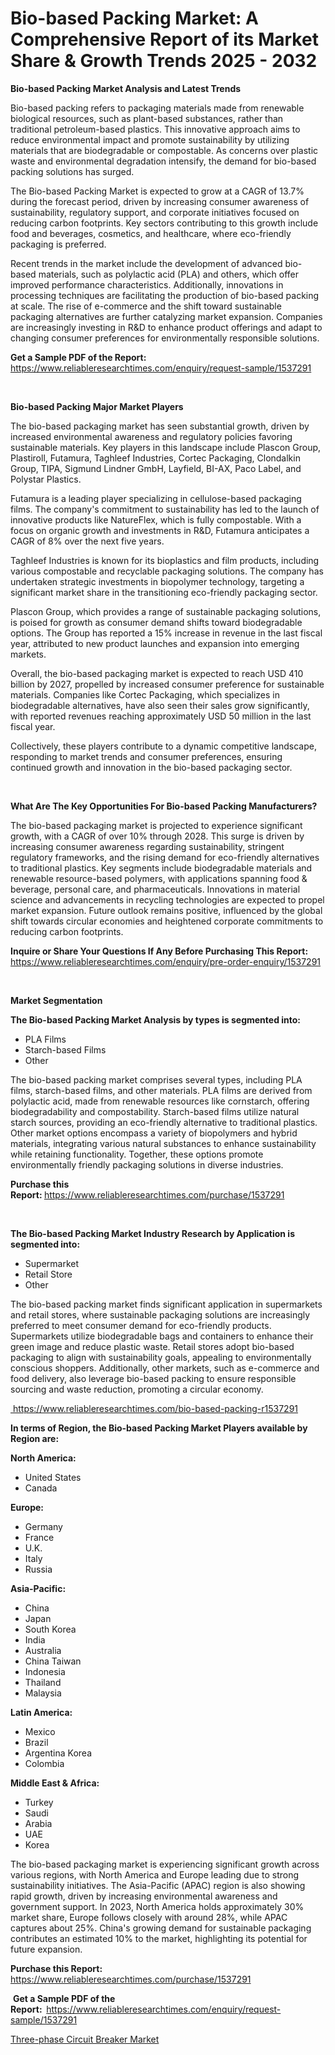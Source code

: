 <p><h1>Bio-based Packing Market: A Comprehensive Report of its Market Share & Growth Trends 2025 - 2032</h1></p><p><strong>Bio-based Packing Market Analysis and Latest Trends</strong></p>
<p><p>Bio-based packing refers to packaging materials made from renewable biological resources, such as plant-based substances, rather than traditional petroleum-based plastics. This innovative approach aims to reduce environmental impact and promote sustainability by utilizing materials that are biodegradable or compostable. As concerns over plastic waste and environmental degradation intensify, the demand for bio-based packing solutions has surged.</p><p>The Bio-based Packing Market is expected to grow at a CAGR of 13.7% during the forecast period, driven by increasing consumer awareness of sustainability, regulatory support, and corporate initiatives focused on reducing carbon footprints. Key sectors contributing to this growth include food and beverages, cosmetics, and healthcare, where eco-friendly packaging is preferred. </p><p>Recent trends in the market include the development of advanced bio-based materials, such as polylactic acid (PLA) and others, which offer improved performance characteristics. Additionally, innovations in processing techniques are facilitating the production of bio-based packing at scale. The rise of e-commerce and the shift toward sustainable packaging alternatives are further catalyzing market expansion. Companies are increasingly investing in R&D to enhance product offerings and adapt to changing consumer preferences for environmentally responsible solutions.</p></p>
<p><strong>Get a Sample PDF of the Report:&nbsp;</strong> <a href="https://www.reliableresearchtimes.com/enquiry/request-sample/1537291?utm_campaign=3584&utm_medium=2&utm_source=Github&utm_content=ia&utm_term=24032025&utm_id=bio-based-packing">https://www.reliableresearchtimes.com/enquiry/request-sample/1537291</a></p>
<p>&nbsp;</p>
<p><strong>Bio-based Packing Major Market Players</strong></p>
<p><p>The bio-based packaging market has seen substantial growth, driven by increased environmental awareness and regulatory policies favoring sustainable materials. Key players in this landscape include Plascon Group, Plastiroll, Futamura, Taghleef Industries, Cortec Packaging, Clondalkin Group, TIPA, Sigmund Lindner GmbH, Layfield, BI-AX, Paco Label, and Polystar Plastics.</p><p>Futamura is a leading player specializing in cellulose-based packaging films. The company's commitment to sustainability has led to the launch of innovative products like NatureFlex, which is fully compostable. With a focus on organic growth and investments in R&D, Futamura anticipates a CAGR of 8% over the next five years.</p><p>Taghleef Industries is known for its bioplastics and film products, including various compostable and recyclable packaging solutions. The company has undertaken strategic investments in biopolymer technology, targeting a significant market share in the transitioning eco-friendly packaging sector.</p><p>Plascon Group, which provides a range of sustainable packaging solutions, is poised for growth as consumer demand shifts toward biodegradable options. The Group has reported a 15% increase in revenue in the last fiscal year, attributed to new product launches and expansion into emerging markets.</p><p>Overall, the bio-based packaging market is expected to reach USD 410 billion by 2027, propelled by increased consumer preference for sustainable materials. Companies like Cortec Packaging, which specializes in biodegradable alternatives, have also seen their sales grow significantly, with reported revenues reaching approximately USD 50 million in the last fiscal year.</p><p>Collectively, these players contribute to a dynamic competitive landscape, responding to market trends and consumer preferences, ensuring continued growth and innovation in the bio-based packaging sector.</p></p>
<p>&nbsp;</p>
<p><strong>What Are The Key Opportunities For Bio-based Packing Manufacturers?</strong></p>
<p><p>The bio-based packaging market is projected to experience significant growth, with a CAGR of over 10% through 2028. This surge is driven by increasing consumer awareness regarding sustainability, stringent regulatory frameworks, and the rising demand for eco-friendly alternatives to traditional plastics. Key segments include biodegradable materials and renewable resource-based polymers, with applications spanning food & beverage, personal care, and pharmaceuticals. Innovations in material science and advancements in recycling technologies are expected to propel market expansion. Future outlook remains positive, influenced by the global shift towards circular economies and heightened corporate commitments to reducing carbon footprints.</p></p>
<p><strong>Inquire or Share Your Questions If Any Before Purchasing This Report:</strong> <a href="https://www.reliableresearchtimes.com/enquiry/pre-order-enquiry/1537291?utm_campaign=3584&utm_medium=2&utm_source=Github&utm_content=ia&utm_term=24032025&utm_id=bio-based-packing">https://www.reliableresearchtimes.com/enquiry/pre-order-enquiry/1537291</a></p>
<p>&nbsp;</p>
<p><strong>Market Segmentation</strong></p>
<p><strong>The Bio-based Packing Market Analysis by types is segmented into:</strong></p>
<p><ul><li>PLA Films</li><li>Starch-based Films</li><li>Other</li></ul></p>
<p><p>The bio-based packing market comprises several types, including PLA films, starch-based films, and other materials. PLA films are derived from polylactic acid, made from renewable resources like cornstarch, offering biodegradability and compostability. Starch-based films utilize natural starch sources, providing an eco-friendly alternative to traditional plastics. Other market options encompass a variety of biopolymers and hybrid materials, integrating various natural substances to enhance sustainability while retaining functionality. Together, these options promote environmentally friendly packaging solutions in diverse industries.</p></p>
<p><strong>Purchase this Report:&nbsp;</strong><a href="https://www.reliableresearchtimes.com/purchase/1537291?utm_campaign=3584&utm_medium=2&utm_source=Github&utm_content=ia&utm_term=24032025&utm_id=bio-based-packing">https://www.reliableresearchtimes.com/purchase/1537291</a></p>
<p>&nbsp;</p>
<p><strong>The Bio-based Packing Market Industry Research by Application is segmented into:</strong></p>
<p><ul><li>Supermarket</li><li>Retail Store</li><li>Other</li></ul></p>
<p><p>The bio-based packing market finds significant application in supermarkets and retail stores, where sustainable packaging solutions are increasingly preferred to meet consumer demand for eco-friendly products. Supermarkets utilize biodegradable bags and containers to enhance their green image and reduce plastic waste. Retail stores adopt bio-based packaging to align with sustainability goals, appealing to environmentally conscious shoppers. Additionally, other markets, such as e-commerce and food delivery, also leverage bio-based packing to ensure responsible sourcing and waste reduction, promoting a circular economy.</p></p>
<p><a href="https://www.reliableresearchtimes.com/bio-based-packing-r1537291?utm_campaign=3584&utm_medium=2&utm_source=Github&utm_content=ia&utm_term=24032025&utm_id=bio-based-packing">&nbsp;https://www.reliableresearchtimes.com/bio-based-packing-r1537291</a></p>
<p><strong>In terms of Region, the Bio-based Packing Market Players available by Region are:</strong></p>
<p>
    <p> <strong> North America: </strong>
        <ul>
            <li>United States</li>
            <li>Canada</li>
        </ul>
        </p> 
    <p> <strong> Europe: </strong>
        <ul>
            <li>Germany</li>
            <li>France</li>
            <li>U.K.</li>
            <li>Italy</li>
            <li>Russia</li>
        </ul>
        </p> 
    <p> <strong> Asia-Pacific: </strong>
        <ul>
            <li>China</li>
            <li>Japan</li>
            <li>South Korea</li>
            <li>India</li>
            <li>Australia</li>
            <li>China Taiwan</li>
            <li>Indonesia</li>
            <li>Thailand</li>
            <li>Malaysia</li>
        </ul>
        </p> 
    <p> <strong> Latin America: </strong>
        <ul>
            <li>Mexico</li>
            <li>Brazil</li>
            <li>Argentina Korea</li>
            <li>Colombia</li>
        </ul>
        </p> 
    <p> <strong> Middle East & Africa: </strong>
        <ul>
            <li>Turkey</li>
            <li>Saudi</li>
            <li>Arabia</li>
            <li>UAE</li>
            <li>Korea</li>
        </ul>
    </p>
    </p>
<p><p>The bio-based packaging market is experiencing significant growth across various regions, with North America and Europe leading due to strong sustainability initiatives. The Asia-Pacific (APAC) region is also showing rapid growth, driven by increasing environmental awareness and government support. In 2023, North America holds approximately 30% market share, Europe follows closely with around 28%, while APAC captures about 25%. China's growing demand for sustainable packaging contributes an estimated 10% to the market, highlighting its potential for future expansion.</p></p>
<p><strong>Purchase this Report: </strong><a href="https://www.reliableresearchtimes.com/purchase/1537291?utm_campaign=3584&utm_medium=2&utm_source=Github&utm_content=ia&utm_term=24032025&utm_id=bio-based-packing">https://www.reliableresearchtimes.com/purchase/1537291</a></p>
<p>&nbsp;<strong>Get a Sample PDF of the Report:&nbsp;&nbsp;</strong><a href="https://www.reliableresearchtimes.com/enquiry/request-sample/1537291?utm_campaign=3584&utm_medium=2&utm_source=Github&utm_content=ia&utm_term=24032025&utm_id=bio-based-packing">https://www.reliableresearchtimes.com/enquiry/request-sample/1537291</a></p>
<p><strong></strong></p>
<p><p><a href="https://github.com/zakkistuey/Market-Research-Report-List-1/blob/main/three-phase-circuit-breaker-market.md?utm_campaign=3584&utm_medium=2&utm_source=Github&utm_content=ia&utm_term=24032025&utm_id=bio-based-packing">Three-phase Circuit Breaker Market</a></p></p>